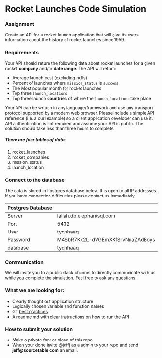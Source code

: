 
# Rocket Launches Code Simulation

### Assignment
Create an API for a rocket launch application that will give its users information about the history of rocket launches since 1959. 

### Requirements
Your API should return the following data about rocket launches for a given rocket __company__ and/or __date range__.  The API will return:

* Average launch cost (excluding nulls)
* Percent of launches where `mission_status` is `success`
* The Most popular month for rocket launches
* Top three `launch_locations`
* Top three launch __countries__ of where the `launch_locations` take place

Your API can be written in any language/framework and use any transport protocol supported by a modern web browser. Please include a simple API reference (i.e. a curl example) so a client application developer can use it. API authentication is not required and assume your API is public. The solution should take less than three hours to complete.

##### There are four tables of data:

1. rocket_launches
2. rocket_companies
3. mission_status
4. launch_location


### Connect to the database
The data is stored in Postgres database below. It is open to all IP addresses.  If you have connection difficulties please contact us immediately.

| Postgres Database| |
|---|---|
| Server|lallah.db.elephantsql.com|
| Port | 5432 |
| User | tyqnhaaq |
| Password | 	M4SbR7Kk2L-dVGEmXXfSrvNnaZAdBoys |
|database| tyqnhaaq |

### Communication
We will invite you to a public slack channel to directly communicate with us while you complete the simulation. Feel free to ask any questions.

### What we are looking for:

* Clearly thought out application structure
* Logically chosen variable and function names
* Git [best practices](https://guides.github.com/introduction/flow/)
* A readme.md with clear instructions on how to run the API


### How to submit your solution
* Make a private fork or clone of this repo
* When your done invite [@jeffj](https://github.com/jeffj) as a [admin](https://docs.github.com/en/github/setting-up-and-managing-organizations-and-teams/repository-permission-levels-for-an-organization#permission-levels-for-repositories-owned-by-an-organization) to your repo and send __jeff@sourcetable.com__ an email.
